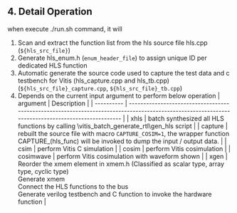 ## 4. Detail Operation
when execute ./run.sh command, it will

1. Scan and extract the function list from the hls source file hls.cpp (`${hls_src_file}`)
2. Generate hls_enum.h (`enum_header_file`) to assign unique ID per dedicated HLS function
3. Automatic generate the source code used to capture the test data and c testbench for Vitis (hls_capture.cpp and hls_tb.cpp) (`${hls_src_file}_capture.cpp`, `${hls_src_file}_tb.cpp`)
4. Depends on the current input argument to perform below operation
   | argument   | Description                                                                                                                                       |
   | ---------- | ------------------------------------------------------------------------------------------------------------------------------------------------- |
   | xhls       | batch synthesized all HLS functions by calling \vitis_batch_generate_rtl\gen_hls script                                                           |
   | capture    | rebuilt the source file with macro `CAPTURE_COSIM=1`, the wrapper function CAPTURE_(hls_func) will be invoked to dump the input / output data.    |
   | csim       | perform Vitis C simulation                                                                                                                        |
   | cosim      | perform Vitis cosimulation                                                                                                                        |
   | cosimwave  | perform Vitis cosimulation with waveform shown                                                                                                    |
   | xgen       | Reorder the xmem element in xmem.h (Classified as scalar type, array type, cyclic type) </br> Generate xmem </br> Connect the HLS functions to the bus</br> Generate verilog testbench and C function to invoke the hardware function |

